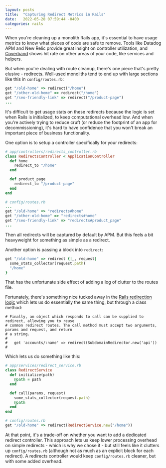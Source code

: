 ```yaml
---
layout: posts
title:  "Capturing Redirect Metrics in Rails"
date:   2022-05-28 07:59:44 -0400
categories: rails
---
```

When you're cleaning up a monolith Rails app, it's essential to have usage metrics to know what pieces of code are safe
to remove. Tools like Datadog APM and New Relic provide great insight on controller utilization, and [Coverband](https://coverband.io/)
shows hit rate on other areas of your code, like services and helpers. 

But when you're dealing with route cleanup, there's one piece that's pretty elusive - redirects. Well-used monoliths tend
to end up with large sections like this in `config/routes.rb`:

```rb
get "/old-home" => redirect("/home")
get "/other-old-home" => redirect("/home")
get "/seo-friendly-link" => redirect("/product-page")
...
```

It's difficult to get usage stats on these redirects because the logic is set when Rails is initialized, to keep
computational overhead low. And when you're actively trying to reduce cruft (or reduce the footprint
of an app for decommissioning), it's hard to have confidence that you won't break an important piece of business functionality.

One option is to setup a controller specifically for your redirects:

```rb
# app/controllers/redirects_controller.rb
class RedirectsController < ApplicationController
  def home
    redirect_to "/home"
  end

  def product_page
    redirect_to "/product-page"
  end
end

# config/routes.rb
...
get "/old-home" => "redirects#home"
get "/other-old-home" => "redirects#home"
get "/seo-friendly-link" => "redirects#product_page"
...
```

Then all redirects will be captured by default by APM. But this feels a bit heavyweight for something as simple as a redirect. 

Another option is passing a block into `redirect`:

```rb
get "/old-home" => redirect {|_, request|
  some_stats_collector(request.path)
  "/home"
}
```

That has the unfortunate side effect of adding a log of clutter to the routes file. 

Fortunately, there's something nice tucked away in the 
[Rails redirection logic](https://github.com/rails/rails/blob/01f58d62c2f31f42d0184e0add2b6aa710513695/actionpack/lib/action_dispatch/routing/redirection.rb#L184) which lets us do essentially the same thing, but through a class method:

```
# Finally, an object which responds to call can be supplied to redirect, allowing you to reuse
# common redirect routes. The call method must accept two arguments, params and request, and return
# a string.
#
#   get 'accounts/:name' => redirect(SubdomainRedirector.new('api'))
#
```

Which lets us do something like this:

```rb
# app/services/redirect_service.rb
class RedirectService
  def initialize(path)
    @path = path
  end

  def call(params, request)
    some_stats_collector(request.path)
    @path
  end
end

# config/routes.rb
get "/old-home" => redirect(RedirectService.new("/home"))
```

At that point, it's a trade-off on whether you want to add a dedicated redirect controller. This approach lets us
keep lower processing overhead on simple redirects - which is why we chose it - but still feels like it clutters up `config/routes.rb` (although not as much as an explicit block for each redirect). 
A redirects controller would keep `config/routes.rb` cleaner, but with some added overhead. 
